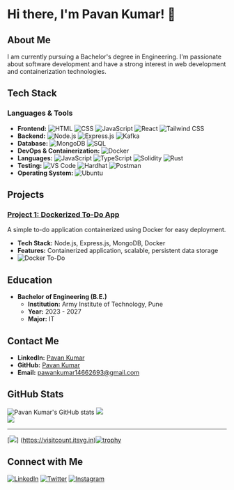 # Hi there, I'm Pavan Kumar! 👋

## About Me

I am currently pursuing a  Bachelor's degree in Engineering. I'm passionate about software development and have a strong interest in web development and containerization technologies.

## Tech Stack

### Languages & Tools

- **Frontend:** ![HTML](https://img.shields.io/badge/-HTML5-E34F26?logo=html5&logoColor=white&style=flat) ![CSS](https://img.shields.io/badge/-CSS3-1572B6?logo=css3&logoColor=white&style=flat) ![JavaScript](https://img.shields.io/badge/-JavaScript-F7DF1E?logo=javascript&logoColor=black&style=flat) ![React](https://img.shields.io/badge/-React-61DAFB?logo=react&logoColor=black&style=flat) ![Tailwind CSS](https://img.shields.io/badge/-Tailwind%20CSS-06B6D4?logo=tailwindcss&logoColor=white&style=flat)
- **Backend:** ![Node.js](https://img.shields.io/badge/-Node.js-339933?logo=node.js&logoColor=white&style=flat) ![Express.js](https://img.shields.io/badge/-Express.js-000000?logo=express&logoColor=white&style=flat) ![Kafka](https://img.shields.io/badge/-Kafka-231F20?logo=apache-kafka&logoColor=white&style=flat)
- **Database:** ![MongoDB](https://img.shields.io/badge/-MongoDB-47A248?logo=mongodb&logoColor=white&style=flat) ![SQL](https://img.shields.io/badge/-SQL-4479A1?logo=sql&logoColor=white&style=flat)
- **DevOps & Containerization:** ![Docker](https://img.shields.io/badge/-Docker-2496ED?logo=docker&logoColor=white&style=flat)
- **Languages:** ![JavaScript](https://img.shields.io/badge/-JavaScript-F7DF1E?logo=javascript&logoColor=black&style=flat) ![TypeScript](https://img.shields.io/badge/-TypeScript-007ACC?logo=typescript&logoColor=white&style=flat) ![Solidity](https://img.shields.io/badge/-Solidity-363636?logo=solidity&logoColor=white&style=flat) ![Rust](https://img.shields.io/badge/-Rust-000000?logo=rust&logoColor=white&style=flat)
- **Testing:** ![VS Code](https://img.shields.io/badge/-VS%20Code-007ACC?logo=visual-studio-code&logoColor=white&style=flat) ![Hardhat](https://img.shields.io/badge/-Hardhat-FE7A16?logo=hardhat&logoColor=white&style=flat) ![Postman](https://img.shields.io/badge/-Postman-FF6C37?logo=postman&logoColor=white&style=flat)
- **Operating System:** ![Ubuntu](https://img.shields.io/badge/-Ubuntu-E95420?logo=ubuntu&logoColor=white&style=flat)




## Projects

### [Project 1: Dockerized To-Do App](https://github.com/pavankumar/docker-todo)
A simple to-do application containerized using Docker for easy deployment.

- **Tech Stack:** Node.js, Express.js, MongoDB, Docker
- **Features:** Containerized application, scalable, persistent data storage
- ![Docker To-Do](https://raw.githubusercontent.com/PavanKumar/assets/main/docker-todo-screenshot.png)

## Education

- **Bachelor of Engineering (B.E.)**
  - **Institution:** Army Institute of Technology, Pune
  - **Year:** 2023 - 2027
  - **Major:** IT

## Contact Me

- **LinkedIn:** [Pavan Kumar](https://www.linkedin.com/in/pavan-kumar-8b40a5115/)
- **GitHub:** [Pavan Kumar](https://github.com/pavankumar07s)
- **Email:** [pawankumar14662693@gmail.com](mailto:pawankumar14662693@gmail.com)

## GitHub Stats

![Pavan Kumar's GitHub stats](https://github-readme-stats.vercel.app/api?username=pavankumar07s&show_icons=true&theme=radical)
![](https://github-readme-streak-stats.herokuapp.com/?user=Pavankumar07s&theme=dark&hide_border=false)<br/>
![](https://github-readme-stats.vercel.app/api/top-langs/?username=Pavankumar07s&theme=dark&hide_border=false&include_all_commits=false&count_private=false&layout=compact)

---
[![](https://visitcount.itsvg.in/api?id=Pavankumar07s&icon=0&color=0)]
(https://visitcount.itsvg.in)[![trophy](https://github-profile-trophy.vercel.app/?username=Pavankumar07s&theme=onedark)](https://github.com/ryo-ma/github-profile-trophy)


## Connect with Me

[![LinkedIn](https://img.shields.io/badge/LinkedIn-0077B5?style=for-the-badge&logo=linkedin&logoColor=white)](https://www.linkedin.com/in/pavan-kumar-8b40a5115/)
[![Twitter](https://img.shields.io/badge/Twitter-1DA1F2?style=for-the-badge&logo=twitter&logoColor=white)](https://twitter.com/your-profile)
[![Instagram](https://img.shields.io/badge/Instagram-E4405F?style=for-the-badge&logo=instagram&logoColor=white)](https://instagram.com/pavankumar_07s)
